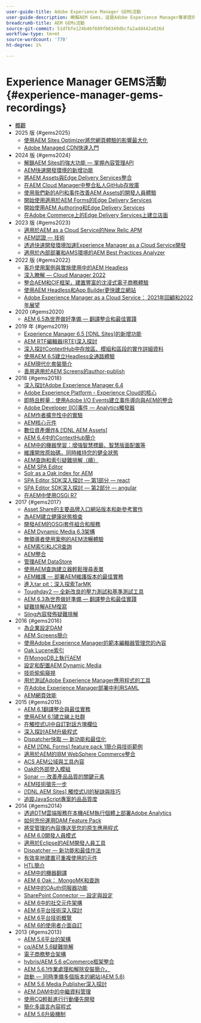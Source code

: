 ```yaml
---
user-guide-title: Adobe Experience Manager GEMS活動
user-guide-description: 瞭解AEM Gems，這是Adobe Experience Manager專家提供的一系列技術深入探討。
breadcrumb-title: AEM GEMs活動
source-git-commit: 51dfbfe124b46f609fb0349dbcfa2add442a026d
workflow-type: tm+mt
source-wordcount: '770'
ht-degree: 1%

---
```



# Experience Manager GEMS活動 {#experience-manager-gems-recordings}

+ [概觀](overview.md)
+ 2025 版 {#gems2025}
   + [使用AEM Sites Optimizer將您網頁體驗的影響最大化](gems2025/maximize-impact-with-sites-optimizer.md)
   + [Adobe Managed CDN快速入門](gems2025/getting-started-adobe-managed-cdn.md)
+ 2024 版 {#gems2024}
   + [解鎖AEM Sites的強大功能 — 掌握內容管理API](gems2024/content-management-apis.md)
   + [AEM快速開發環境的新增功能](gems2024/rapid-development-environment-news.md)
   + [將AEM Assets與Edge Delivery Services整合](gems2024/edge-delivery-for-aem-assets.md)
   + [在AEM Cloud Manager中整合私人GitHub存放庫](gems2024/private-github-for-aem-cloud-manager.md)
   + [使用我們新的API和事件改善AEM Assets的開發人員體驗](gems2024/improving-dev-experience-for-aem-assets-with-new-apis-and-events.md)
   + [開始使用適用於AEM Forms的Edge Delivery Services](gems2024/edge-delivery-for-aem-forms.md)
   + [開始使用AEM Authoring和Edge Delivery Services](/help/experience-manager-gems/gems2024/aem-authoring-and-edge-delivery.md)
   + [在Adobe Commerce上的Edge Delivery Services上建立店面](/help/experience-manager-gems/gems2024/storefronts-on-edge-delivery-with-adobe-commerce.md)
+ 2023 版 {#gems2023}
   + [適用於AEM as a Cloud Service的New Relic APM](gems2023/newrelic-apm-for-aem-cloud-service.md)
   + [AEM認證 — 技術](gems2023/aem-certification-technical.md)
   + [透過快速開發環境加速Experience Manager as a Cloud Service開發](/help/experience-manager-gems/gems2023/rapid-development-environments.md)
   + [適用於內部部署和AMS環境的AEM Best Practices Analyzer](gems2023/aem-best-practices-analyzer.md)
+ 2022 版 {#gems2022}
   + [客戶使用案例與實施使用中的AEM Headless](gems2022/customer-use-case-and-implementation-of-aem-headless-in-use.md)
   + [深入瞭解 — Cloud Manager 2022](gems2022/looking-under-the-hood-cloud-manager-2022.md)
   + [整合AEM和CIF框架，建置豐富的沈浸式電子商務體驗](gems2022/aem-and-cif-framework-integration.md)
   + [使用AEM Headless和App Builder更快建立網站](gems2022/build-sites-faster-with-headless-and-appbuilder.md)
   + [Adobe Experience Manager as a Cloud Service： 2021年回顧和2022年展望](gems2022/aemcloudservice-2021-review-and-outlook.md)
+ 2020 {#gems2020}
   + [AEM 6.5為世界做好準備 — 翻譯整合和最佳實踐](gems2020/aem65-readyfortheworld-translationintegration-bestpractices.md)
+ 2019 年 {#gems2019}
   + [Experience Manager 6.5 [!DNL Sites]的新增功能](gems2019/adobe-experience-manager-6-5-sites-whats-new.md)
   + [AEM RTF編輯器(RTE)深入探討](gems2019/aem-rich-text-editor-rte-deep-dive1.md)
   + [深入探討ContextHub中存放區、模組和區段的實作詳細資料](gems2019/contexthub-deep-dive.md)
   + [使用AEM 6.5建立Headless全通路體驗](gems2019/creating-headless-omnichannel-experiences-with-aem-65.md)
   + [AEM現代化套裝簡介](gems2019/introducing-the-aem-modernization-suite.md)
   + [善用適用於AEM Screens的author-publish](gems2019/leveraging-author-publish-for-aem-screens.md)
+ 2018 {#gems2018}
   + [深入探討Adobe Experience Manager 6.4](gems2018/aem-6-4-technical-sneak-peek.md)
   + [Adobe Experience Platform - Experience Cloud的核心](gems2018/aem-acp.md)
   + [即時且輕量：使用Adobe I/O Events建立事件導向與AEM的整合](gems2018/aem-adobe-io.md)
   + [Adobe Developer (IO)事件 — Analytics觸發器](gems2018/aem-analytics-triggers.md)
   + [AEM作者擴充性中的實驗](gems2018/aem-author-scalability1.md)
   + [AEM核心元件](gems2018/aem-core-components.md)
   + [數位資產爆炸&amp; [!DNL AEM Assets]](gems2018/aem-digital-asset-explosion.md)
   + [AEM 6.4中的ContextHub簡介](gems2018/aem-intro-to-contexthub.md)
   + [AEM中的機器學習：增強智慧標籤、智慧版面配置等](gems2018/aem-machine-learning.md)
   + [維護開放原始碼，同時維持您的健全狀態](gems2018/aem-maintaining-open-source.md)
   + [AEM查詢和索引疑難排解（續）](gems2018/aem-query-and-index-troubleshooting2.md)
   + [AEM SPA Editor](gems2018/aem-spa-editor.md)
   + [Solr as a Oak index for AEM](gems2018/solr-as-an-oak-index-for-aem.md)
   + [SPA Editor SDK深入探討 — 第1部分 — react](gems2018/spa-editor-sdk-deep-dive-react.md)
   + [SPA Editor SDK深入探討 — 第2部分 — angular](gems2018/spa-editor-sdk-deep-dive-angular.md)
   + [在AEM中使用OSGi R7](gems2018/using-osgi-r7-in-aem.md)
+ 2017 {#gems2017}
   + [Asset Share的主要品牌入口網站版本和新參考實作](gems2017/aem-brand-portal.md)
   + [為AEM建立健康狀態檢查](gems2017/aem-building-health-checks-for-aem.md)
   + [開發AEM的OSGi套件組合和服務](gems2017/aem-developing-osgi-bundles-services-for-aem.md)
   + [AEM Dynamic Media 6.3架構](gems2017/aem-dynamic-media-architecture.md)
   + [無領導者使用案例的AEM流暢體驗](gems2017/aem-headless-usecases.md)
   + [AEM索引和JCR查詢](gems2017/aem-indexing-jcr-query.md)
   + [AEM整合](gems2017/aem-integrations.md)
   + [管理AEM DataStore](gems2017/aem-managing-aem-datastore.md)
   + [使用AEM查詢建立器輕鬆搜尋表單](gems2017/aem-search-forms-using-querybuilder.md)
   + [AEM維護 — 部署AEM維護版本的最佳實務](gems2017/aem-sustenance-best-practices-deploying-maintenance-releases.md)
   + [進入tar pit：深入探索TarMK](gems2017/aem-tarmk-deepdive.md)
   + [Toughday2 — 全新改良的壓力測試和基準測試工具](gems2017/aem-toughday2-stress-testing-benchmarking-tool.md)
   + [AEM 6.3為世界做好準備 — 翻譯整合和最佳實踐](gems2017/aem-translation-best-practices.md)
   + [疑難排解AEM復寫](gems2017/aem-troubleshooting-aem-replication.md)
   + [Sling內容發佈疑難排解](gems2017/aem-troubleshooting-sling.md)
+ 2016 {#gems2016}
   + [為企業設定DAM](gems2016/aem-configuring-dam-for-enterprise.md)
   + [AEM Screens簡介](gems2016/aem-introduction-to-aem-screens.md)
   + [使用Adobe Experience Manager的範本編輯器管理您的內容](gems2016/aem-managing-content-with-template-editor.md)
   + [Oak Lucene索引](gems2016/aem-oak-lucene-indexes.md)
   + [在MongoDB上執行AEM](gems2016/aem-running-aem-on-mongodb.md)
   + [設定和配置AEM Dynamic Media](gems2016/aem-setup-and-configure-aem-dynamic-media.md)
   + [技術偷偷窺視](gems2016/aem-technical-sneak-peek.md)
   + [用於測試Adobe Experience Manager應用程式的工具](gems2016/aem-testing-tools-for-aem-apps.md)
   + [在Adobe Experience Manager部署中利用SAML](gems2016/aem-utilizing-saml-in-aem-deployments.md)
   + [AEM網頁效能](gems2016/aem-web-performance.md)
+ 2015 {#gems2015}
   + [AEM 6.1翻譯整合與最佳實務](gems2015/aem-6-1-translation-integration-and-best-practices.md)
   + [使用AEM 6.1建立線上社群](gems2015/aem-creating-online-communities-with-aem-6-1.md)
   + [在觸控式UI中自訂對話方塊欄位](gems2015/aem-customizing-dialog-fields-in-touch-ui.md)
   + [深入探討AEM升級程式](gems2015/aem-deep-dive-into-aem-upgrade-process.md)
   + [Dispatcher快取 — 新功能和最佳化](gems2015/aem-dispatcher-caching-new-features-and-optimizations.md)
   + [AEM [!DNL Forms] feature pack 1簡介與技術範例](gems2015/aem-forms-feature-pack-1-introduction-and-technical-samples.md)
   + [適用於AEM的IBM WebSphere Commerce整合](gems2015/aem-ibm-websphere-commerce-integration-for-aem.md)
   + [ACS AEM公域與工具內容](gems2015/aem-inside-acs-aem-commons-and-tools.md)
   + [Oak的外部登入模組](gems2015/aem-oak-external-login-module-authenticating-with-ldap-and-beyond.md)
   + [Sonar — 改善產品品質的關鍵元素](gems2015/aem-sonar-a-key-element-to-improve-product-quality.md)
   + [AEM技術搶先一步](gems2015/aem-tech-sneak-peek.md)
   + [ [!DNL AEM Sites] 觸控式UI的秘訣與技巧](gems2015/aem-tips-and-tricks-for-aem-sites-touch-ui.md)
   + [追蹤JavaScript專案的品品質度](gems2015/aem-track-quality-metrics-of-your-javascript-project.md)
+ 2014 {#gems2014}
   + [透過DTM雲端服務在本機AEM執行個體上部署Adobe Analytics](gems2014/aem-adobe-analytics-dynamic-tag-management.md)
   + [如何充份運用DAM Feature Pack](gems2014/aem-dam-feature-pack.md)
   + [將受管理的內容傳送至您的原生應用程式](gems2014/aem-delivering-managed-content-to-your-native-apps.md)
   + [AEM 6.0開發人員模式](gems2014/aem-developer-mode.md)
   + [適用於Eclipse的AEM開發人員工具](gems2014/aem-developer-tools-for-eclipse.md)
   + [Dispatcher — 新功能和最佳作法](gems2014/aem-dispatcher.md)
   + [有效率地建置可重複使用的元件](gems2014/aem-efficiently-build-reusable-components.md)
   + [HTL簡介](gems2014/aem-introduction-to-htl.md)
   + [AEM中的機器翻譯](gems2014/aem-machine-translation-in-aem.md)
   + [AEM 6 Oak： MongoMK和查詢](gems2014/aem-oak-mongomk-and-queries.md)
   + [AEM中的OAuth伺服器功能](gems2014/aem-oauth-server-functionality-in-aem.md)
   + [SharePoint Connector — 設定與設定](gems2014/aem-sharepoint-connector-setup-and-configuration.md)
   + [AEM 6中的社交元件架構](gems2014/aem-social-component-framework-in-aem-6.md)
   + [AEM 6平台技術深入探討](gems2014/aem-technical-deep-dive-into-the-aem-6-platform.md)
   + [AEM 6平台技術概覽](gems2014/aem-technical-overview-of-the-aem-6-platform.md)
   + [AEM 6的使用者介面自訂](gems2014/aem-user-interface-customization-for-aem6.md)
+ 2013 {#gems2013}
   + [AEM 5.6平台的架構](gems2013/aem-architecture-of-the-aem-5-6-platform.md)
   + [cq/AEM 5.6疑難排解](gems2013/aem-cq-aem-5-6-troubleshooting.md)
   + [電子商務整合架構](gems2013/aem-ecommerce-integration-framework.md)
   + [hybris/AEM 5.6 eCommerce框架整合](gems2013/aem-hybris-ecommerce-framework-integration.md)
   + [AEM 5.6.1作業處理和解除安裝簡介。](gems2013/aem-job-handling-and-offloading.md)
   + [啟動 — 同時準備多個版本的網站(AEM 5.6)](gems2013/aem-launches.md)
   + [AEM 5.6 Media Publisher深入探討](gems2013/aem-media-publisher-deep-dive.md)
   + [AEM DAM中的中繼資料管理](gems2013/aem-metadata-management-in-aem-dam.md)
   + [使用CQ輕鬆進行行動優先開發](gems2013/aem-mobile-first-development-with-cq-made-easy.md)
   + [簡化多語言內容程式](gems2013/aem-streamlining-multilingual-content-process.md)
   + [AEM 5.6升級機制](gems2013/aem-upgrade-mechanisms.md)

<!--
+ [Archive] {#archive}
    + [AEM 6 Oak: MongoMK and Queries](archive/aem-oak-mongomk-and-queries.md)
    + [Search forms made easy with the AEM querybuilder](archive/aem-search-forms-using-querybuilder.md)
    + [Deep Dive on implementation details of stores, modules and segments in ContextHub](archive/contexthub-deep-dive.md)
    + [AEM Web Performance](archive/aem-web-performance.md)
    + [AEM Query and Index Troubleshooting](archive/aem-query-and-index-troubleshooting.md)
    + [User Interface Customization for AEM 6](archive/aem-user-interface-customization-for-aem6.md)
    + [Technical Sneak Peek](archive/aem-technical-sneak-peek.md)
    + [Customizing Dialog Fields in Touch UI](archive/aem-customizing-dialog-fields-in-touch-ui.md)
    + [Building Health Checks for AEM](archive/aem-building-health-checks-for-aem.md)
    + [Running AEM on MongoDB](archive/aem-running-aem-on-mongodb.md)
    + [AEM 5.6 Media Publisher Deep Dive ](archive/aem-media-publisher-deep-dive.md)
    + [AEM Fluid Experiences for headless usecases](archive/aem-headless-usecases.md)
    + [The Digital Asset Explosion & AEM Assets](archive/aem-digital-asset-explosion.md)
    + [Introduction of Job Handling and Offloading in AEM 5.6.1. ](archive/aem-job-handling-and-offloading.md)
    + [Technical Overview of the AEM 6 Platform](archive/aem-technical-overview-of-the-aem-6-platform.md)
    + [Launches: concurrent preparation of multiple versions of a website (AEM 5.6) ](archive/aem-launches.md)
    + [Efficiently Build Reusable Components](archive/aem-efficiently-build-reusable-components.md)
    + [AEM Integrations - a solid foundation goes a long way](archive/aem-integrations.md)
    + [Dispatcher - New features and best practices](archive/aem-dispatcher.md)
    + [Adobe Experience Manager 6.5 Sites - What's New](archive/adobe-experience-manager-6-5-sites-whats-new.md)
    + [Oak's External Login Module - Authenticating with LDAP and Beyond](archive/aem-oak-external-login-module-authenticating-with-ldap-and-beyond.md)
    + [Troubleshooting AEM Replication](archive/aem-troubleshooting-aem-replication.md)
    + [Metadata Management in AEM DAM](archive/aem-metadata-management-in-aem-dam.md)
    + [AEM 6.5 Ready for the World - Translation Integration & Best Practices](archive/aem65-readyfortheworld-translationintegration-bestpractices.md)
    + [hybris/AEM 5.6 eCommerce framework integration](archive/aem-hybris-ecommerce-framework-integration.md)
    + [How to deploy Adobe Analytics on a local AEM instance by using the Dynamic Tag Management cloud service](archive/aem-adobe-analytics-dynamic-tag-management.md)
    + [eCommerce Integration Framework ](archive/aem-ecommerce-integration-framework.md)
    + [Real-time and lightweight: build event-driven integrations with AEM using Adobe I/O Events](archive/aem-adobe-io.md)
    + [AEM Tech Sneak Peek](archive/aem-tech-sneak-peek.md)
    + [AEM Rich Text Editor (RTE) Deep Dive](archive/aem-rich-text-editor-rte-deep-dive1.md)
    + [Deep dive into AEM upgrade process](archive/aem-deep-dive-into-aem-upgrade-process.md)
    + [AEM SPA Editor](archive/aem-spa-editor.md)
    + [MSM and Translation: Best Practices ](archive/aem-msm-and-translation-best-practices.md)
    + [AEM Indexing and JCR Query](archive/aem-indexing-jcr-query.md)
    + [IBM WebSphere Commerce Integration for AEM](archive/aem-ibm-websphere-commerce-integration-for-aem.md)
    + [Setup and Configure AEM Dynamic Media](archive/aem-setup-and-configure-aem-dynamic-media.md)
    + [Leveraging author-publish for AEM Screens](archive/leveraging-author-publish-for-aem-screens.md)
    + [Experiments in AEM Author Scalability](archive/aem-author-scalability1.md)
    + [Introduction to AEM Screens](archive/aem-introduction-to-aem-screens.md)
    + [Creating Headless Omnichannel Experiences with AEM 6.5](archive/creating-headless-omnichannel-experiences-with-aem-65.md)
    + [Developing OSGi Bundles and Services for AEM](archive/aem-developing-osgi-bundles-services-for-aem.md)
    + [Technical Deep Dive into the AEM 6 Platform](archive/aem-technical-deep-dive-into-the-aem-6-platform.md)
    + [Adobe Experience Platform - The Heart of Experience Cloud](archive/aem-acp.md)
    + [Social Component Framework in AEM 6](archive/aem-social-component-framework-in-aem-6.md)
    + [Mobile-First Development with CQ Made Easy](archive/aem-mobile-first-development-with-cq-made-easy.md)
    + [AEM Core Components](archive/aem-core-components.md)
    + [AEM SPA Editor](archive/jcr-aem-spa-editor.md)
    + [Major Brand Portal Release and new reference implementation for Asset Share](archive/aem-brand-portal.md)
    + [Utilizing SAML in Adobe Experience Manager deployments](archive/aem-utilizing-saml-in-aem-deployments.md)
    + [AEM 6.0 Developer Mode](archive/aem-developer-mode.md)
    + [AEM [!DNL Forms] Feature Pack 1 introduction and technical samples](archive/aem-forms-feature-pack-1-introduction-and-technical-samples.md)
    + [CQ/AEM 5.6 Troubleshooting](archive/aem-cq-aem-5-6-troubleshooting.md)
    + [AEM Dynamic Media 6.3 Architecture](archive/aem-dynamic-media-architecture.md)
    + [Inside ACS AEM Commons & Tools](archive/aem-inside-acs-aem-commons-and-tools.md)
    + [Creating online Communities with AEM 6.1](archive/aem-creating-online-communities-with-aem-6-1.md)
    + [OAuth Server functionality in AEM - Embrace Federation and unleash your REST APIs!](archive/aem-oauth-server-functionality-in-aem.md)
    + [Into the tar pit: a TarMK deep dive](archive/aem-tarmk-deepdive.md)
    + [Oak Lucene Indexes](archive/aem-oak-lucene-indexes.md)
    + [AEM Developer Tools for Eclipse](archive/aem-developer-tools-for-eclipse.md)
    + [Solr as an Oak index for AEM](archive/solr-as-an-oak-index-for-aem1.md)
    + [Toughday2 - A new and improved stress testing and benchmarking tool](archive/aem-toughday2-stress-testing-benchmarking-tool.md)
    + [Introduction to ContextHub in AEM 6.4](archive/aem-intro-to-contexthub.md)
    + [Configuring the DAM for Enterprise](archive/aem-configuring-dam-for-enterprise.md)
    + [Managing AEM DataStore](archive/aem-managing-aem-datastore.md)
    + [AEM Sustenance - Best Practices for deploying AEM Maintenance Releases](archive/aem-sustenance-best-practices-deploying-maintenance-releases.md)
    + [Maintaining Open Source While Maintaining Your Sanity](archive/aem-maintaining-open-source.md)
    + [SPA Editor SDK Deep Dive - Part 1 - React ](archive/spa-editor-sdk-deep-dive-react.md)
    + [Tools to use for testing Adobe Experience Manager applications](archive/aem-testing-tools-for-aem-apps.md)
    + [Machine Learning in AEM: Enhanced Smart Tags, Smart Layout and more](archive/aem-machine-learning.md)
    + [Tips and tricks for AEM Sites Touch UI](archive/aem-tips-and-tricks-for-aem-sites-touch-ui.md)
    + [Dispatcher Caching - New Features and Optimizations](archive/aem-dispatcher-caching-new-features-and-optimizations.md)
    + [How to get the most out of your DAM Feature Pack](archive/aem-dam-feature-pack.md)
    + [Troubleshooting Sling Content Distribution](archive/aem-troubleshooting-sling.md)
    + [Introduction to HTL](archive/aem-introduction-to-htl.md)
    + [Delivering Managed Content to your Native Apps](archive/aem-delivering-managed-content-to-your-native-apps.md)
    + [SharePoint Connector - Setup and Configuration](archive/aem-sharepoint-connector-setup-and-configuration.md)
    + [AEM 6.1 Translation Integration & Best Practices](archive/aem-6-1-translation-integration-and-best-practices.md)
    + [Managing your content with the template editor of Adobe Experience Manager](archive/aem-managing-content-with-template-editor.md)
    + [SPA Editor SDK Deep Dive - Part 2 - Angular](archive/spa-editor-sdk-deep-dive-angular.md)
    + [Sonar - A key element to improve product quality](archive/aem-sonar-a-key-element-to-improve-product-quality.md)
    + [AEM 6.3 Ready for the World - Translation Integration & Best Practices](archive/aem-translation-best-practices.md)
    + [AEM 5.6 upgrade mechanisms ](archive/aem-upgrade-mechanisms.md)
    + [Track quality metrics of your Javascript project](archive/aem-track-quality-metrics-of-your-javascript-project.md)
    + [Streamlining multilingual content process](archive/aem-streamlining-multilingual-content-process.md)
    + [Deep Dive into Adobe Experience Manager 6.4](archive/aem-6-4-technical-sneak-peek.md)
    + [Machine Translation in AEM](archive/aem-machine-translation-in-aem.md)
    + [Using OSGi R7 in AEM](archive/using-osgi-r7-in-aem.md)
    + [Architecture of the AEM 5.6 Platform](archive/aem-architecture-of-the-aem-5-6-platform.md)
    + [Adobe I/O Events - Analytics Triggers](archive/aem-analytics-triggers.md)
    + [Introducing the AEM Modernization Suite](archive/introducing-the-aem-modernization-suite.md)
    + [AEM Query and Index Troubleshooting](archive/aem-query-and-index-troubleshooting2.md)
-->
